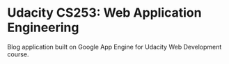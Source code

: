 Udacity CS253: Web Application Engineering
=============

Blog application built on Google App Engine for Udacity Web Development course.  
